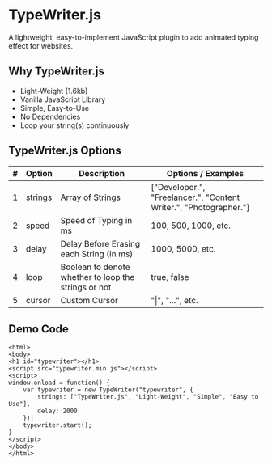 # TypeWriter.js

A lightweight, easy-to-implement JavaScript plugin to add animated typing effect for websites.

Why TypeWriter.js
-----------------

* Light-Weight (1.6kb)
* Vanilla JavaScript Library
* Simple, Easy-to-Use
* No Dependencies
* Loop your string(s) continuously

TypeWriter.js Options
---------------------

| #   | Option | Description | Options / Examples |
| --- | --- | --- | --- |
| 1   | strings | Array of Strings | \["Developer.", "Freelancer.", "Content Writer.", "Photographer."\] |
| 2   | speed | Speed of Typing in ms | 100, 500, 1000, etc. |
| 3   | delay | Delay Before Erasing each String (in ms) | 1000, 5000, etc. |
| 4   | loop | Boolean to denote whether to loop the strings or not | true, false |
| 5   | cursor | Custom Cursor | "\|", "...", etc. |

Demo Code
---------

    <html>
    <body>
    <h1 id="typewriter"></h1>
    <script src="typewriter.min.js"></script>
    <script>
    window.onload = function() {
    	var typewriter = new TypeWriter("typewriter", {
    		strings: ["TypeWriter.js", "Light-Weight", "Simple", "Easy to Use"],
    		delay: 2000
    	});
    	typewriter.start();
    }
    </script>
    </body>
    </html>